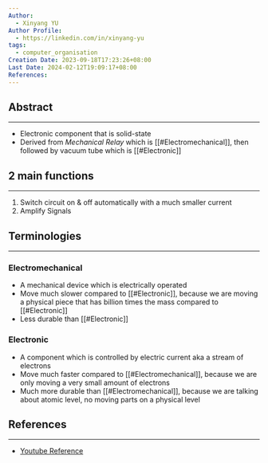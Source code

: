 ```yaml
---
Author:
  - Xinyang YU
Author Profile:
  - https://linkedin.com/in/xinyang-yu
tags:
  - computer_organisation
Creation Date: 2023-09-18T17:23:26+08:00
Last Date: 2024-02-12T19:09:17+08:00
References: 
---
```

## Abstract
---
- Electronic component that is solid-state
- Derived from *Mechanical Relay* which is [[#Electromechanical]], then followed by vacuum tube which is [[#Electronic]]

## 2 main functions
---
1. Switch circuit on & off automatically with a much smaller current 
2. Amplify Signals


## Terminologies
---
### Electromechanical
- A mechanical device which is electrically operated
- Move much slower compared to [[#Electronic]], because we are moving a physical piece that has billion times the mass compared to [[#Electronic]]
- Less durable than [[#Electronic]]
### Electronic
- A component which is controlled by electric current aka a stream of electrons 
- Move much faster compared to [[#Electromechanical]], because we are only moving a very small amount of electrons
- Much more durable than [[#Electromechanical]], because we are talking about atomic level, no moving parts on a physical level

## References
---
- [Youtube Reference](https://www.youtube.com/watch?v=J4oO7PT_nzQ)